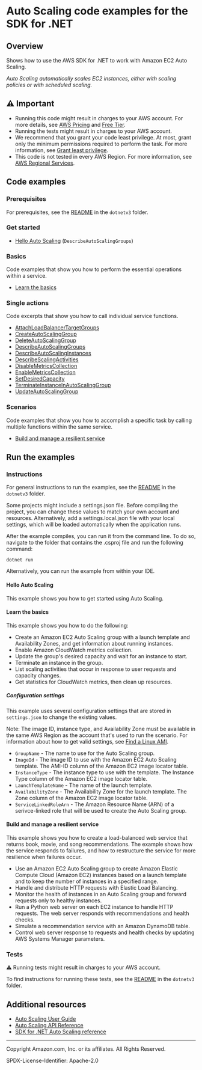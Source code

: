 # Auto Scaling code examples for the SDK for .NET

## Overview

Shows how to use the AWS SDK for .NET to work with Amazon EC2 Auto Scaling.

<!--custom.overview.start-->
<!--custom.overview.end-->

_Auto Scaling automatically scales EC2 instances, either with scaling policies or with scheduled scaling._

## ⚠ Important

* Running this code might result in charges to your AWS account. For more details, see [AWS Pricing](https://aws.amazon.com/pricing/) and [Free Tier](https://aws.amazon.com/free/).
* Running the tests might result in charges to your AWS account.
* We recommend that you grant your code least privilege. At most, grant only the minimum permissions required to perform the task. For more information, see [Grant least privilege](https://docs.aws.amazon.com/IAM/latest/UserGuide/best-practices.html#grant-least-privilege).
* This code is not tested in every AWS Region. For more information, see [AWS Regional Services](https://aws.amazon.com/about-aws/global-infrastructure/regional-product-services).

<!--custom.important.start-->
<!--custom.important.end-->

## Code examples

### Prerequisites

For prerequisites, see the [README](../README.md#Prerequisites) in the `dotnetv3` folder.


<!--custom.prerequisites.start-->
<!--custom.prerequisites.end-->

### Get started

- [Hello Auto Scaling](Actions/HelloAutoScaling.cs#L4) (`DescribeAutoScalingGroups`)


### Basics

Code examples that show you how to perform the essential operations within a service.

- [Learn the basics](Scenarios/AutoScalingBasics/AutoScalingBasics.cs)


### Single actions

Code excerpts that show you how to call individual service functions.

- [AttachLoadBalancerTargetGroups](../cross-service/ResilientService/AutoScalerActions/AutoScalerWrapper.cs#L770)
- [CreateAutoScalingGroup](Actions/AutoScalingWrapper.cs#L28)
- [DeleteAutoScalingGroup](../cross-service/ResilientService/AutoScalerActions/AutoScalerWrapper.cs#L573)
- [DescribeAutoScalingGroups](Actions/AutoScalingWrapper.cs#L109)
- [DescribeAutoScalingInstances](Actions/AutoScalingWrapper.cs#L109)
- [DescribeScalingActivities](Actions/AutoScalingWrapper.cs#L86)
- [DisableMetricsCollection](Actions/AutoScalingWrapper.cs#L202)
- [EnableMetricsCollection](Actions/AutoScalingWrapper.cs#L223)
- [SetDesiredCapacity](Actions/AutoScalingWrapper.cs#L249)
- [TerminateInstanceInAutoScalingGroup](Actions/AutoScalingWrapper.cs#L275)
- [UpdateAutoScalingGroup](Actions/AutoScalingWrapper.cs#L306)

### Scenarios

Code examples that show you how to accomplish a specific task by calling multiple
functions within the same service.

- [Build and manage a resilient service](../cross-service/ResilientService/ResilientServiceWorkflow/ResilientServiceWorkflow.cs)


<!--custom.examples.start-->
<!--custom.examples.end-->

## Run the examples

### Instructions

For general instructions to run the examples, see the
[README](../README.md#building-and-running-the-code-examples) in the `dotnetv3` folder.

Some projects might include a settings.json file. Before compiling the project,
you can change these values to match your own account and resources. Alternatively,
add a settings.local.json file with your local settings, which will be loaded automatically
when the application runs.

After the example compiles, you can run it from the command line. To do so, navigate to
the folder that contains the .csproj file and run the following command:

```
dotnet run
```

Alternatively, you can run the example from within your IDE.


<!--custom.instructions.start-->
<!--custom.instructions.end-->

#### Hello Auto Scaling

This example shows you how to get started using Auto Scaling.


#### Learn the basics

This example shows you how to do the following:

- Create an Amazon EC2 Auto Scaling group with a launch template and Availability Zones, and get information about running instances.
- Enable Amazon CloudWatch metrics collection.
- Update the group's desired capacity and wait for an instance to start.
- Terminate an instance in the group.
- List scaling activities that occur in response to user requests and capacity changes.
- Get statistics for CloudWatch metrics, then clean up resources.

<!--custom.basic_prereqs.auto-scaling_Scenario_GroupsAndInstances.start-->
<!--custom.basic_prereqs.auto-scaling_Scenario_GroupsAndInstances.end-->


<!--custom.basics.auto-scaling_Scenario_GroupsAndInstances.start-->
##### Configuration settings

This example uses several configuration settings that are stored in `settings.json`
to change the existing values.

Note: The image ID, instance type, and Availability Zone must be available in the same AWS Region as the account that's
used to run the scenario. For information about how to get valid settings, see [Find a Linux AMI](https://docs.aws.amazon.com/AWSEC2/latest/UserGuide/finding-an-ami.html).

* `GroupName` - The name to use for the Auto Scaling group.
* `ImageId` - The image ID to use with the Amazon EC2 Auto Scaling template. The AMI-ID column of the Amazon EC2 image locator table.
* `InstanceType` - The instance type to use with the template. The Instance Type column of the Amazon EC2 image locator table.
* `LaunchTemplateName` - The name of the launch template.
* `AvailabilityZone` - The Availability Zone for the launch template. The Zone column of the Amazon EC2 image locator table.
* `ServiceLinkedRoleArn` - The Amazon Resource Name (ARN) of a serivce-linked role that will be used
                             to create the Auto Scaling group.

<!--custom.basics.auto-scaling_Scenario_GroupsAndInstances.end-->


#### Build and manage a resilient service

This example shows you how to create a load-balanced web service that returns book, movie, and song recommendations. The example shows how the service responds to failures, and how to restructure the service for more resilience when failures occur.

- Use an Amazon EC2 Auto Scaling group to create Amazon Elastic Compute Cloud (Amazon EC2) instances based on a launch template and to keep the number of instances in a specified range.
- Handle and distribute HTTP requests with Elastic Load Balancing.
- Monitor the health of instances in an Auto Scaling group and forward requests only to healthy instances.
- Run a Python web server on each EC2 instance to handle HTTP requests. The web server responds with recommendations and health checks.
- Simulate a recommendation service with an Amazon DynamoDB table.
- Control web server response to requests and health checks by updating AWS Systems Manager parameters.

<!--custom.scenario_prereqs.cross_ResilientService.start-->
<!--custom.scenario_prereqs.cross_ResilientService.end-->


<!--custom.scenarios.cross_ResilientService.start-->
<!--custom.scenarios.cross_ResilientService.end-->

### Tests

⚠ Running tests might result in charges to your AWS account.


To find instructions for running these tests, see the [README](../README.md#Tests)
in the `dotnetv3` folder.



<!--custom.tests.start-->
<!--custom.tests.end-->

## Additional resources

- [Auto Scaling User Guide](https://docs.aws.amazon.com/autoscaling/ec2/userguide/what-is-amazon-ec2-auto-scaling.html)
- [Auto Scaling API Reference](https://docs.aws.amazon.com/autoscaling/ec2/APIReference/Welcome.html)
- [SDK for .NET Auto Scaling reference](https://docs.aws.amazon.com/sdkfornet/v3/apidocs/items/AutoScaling/NAutoScaling.html)

<!--custom.resources.start-->
<!--custom.resources.end-->

---

Copyright Amazon.com, Inc. or its affiliates. All Rights Reserved.

SPDX-License-Identifier: Apache-2.0